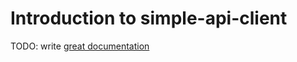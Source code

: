 # Introduction to simple-api-client

TODO: write [great documentation](http://jacobian.org/writing/what-to-write/)
